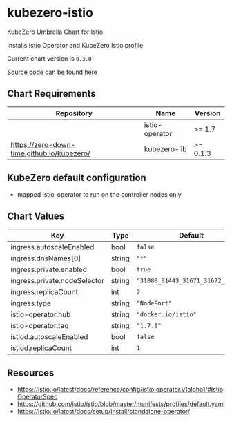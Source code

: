kubezero-istio
==============
KubeZero Umbrella Chart for Istio

Installs Istio Operator and KubeZero Istio profile


Current chart version is `0.3.0`

Source code can be found [here](https://kubezero.com)

## Chart Requirements

| Repository | Name | Version |
|------------|------|---------|
|  | istio-operator | >= 1.7 |
| https://zero-down-time.github.io/kubezero/ | kubezero-lib | >= 0.1.3 |

## KubeZero default configuration
- mapped istio-operator to run on the controller nodes only

## Chart Values

| Key | Type | Default | Description |
|-----|------|---------|-------------|
| ingress.autoscaleEnabled | bool | `false` |  |
| ingress.dnsNames[0] | string | `"*"` |  |
| ingress.private.enabled | bool | `true` |  |
| ingress.private.nodeSelector | string | `"31080_31443_31671_31672_31224"` |  |
| ingress.replicaCount | int | `2` |  |
| ingress.type | string | `"NodePort"` |  |
| istio-operator.hub | string | `"docker.io/istio"` |  |
| istio-operator.tag | string | `"1.7.1"` |  |
| istiod.autoscaleEnabled | bool | `false` |  |
| istiod.replicaCount | int | `1` |  |

## Resources

- https://istio.io/latest/docs/reference/config/istio.operator.v1alpha1/#IstioOperatorSpec
- https://github.com/istio/istio/blob/master/manifests/profiles/default.yaml
- https://istio.io/latest/docs/setup/install/standalone-operator/

